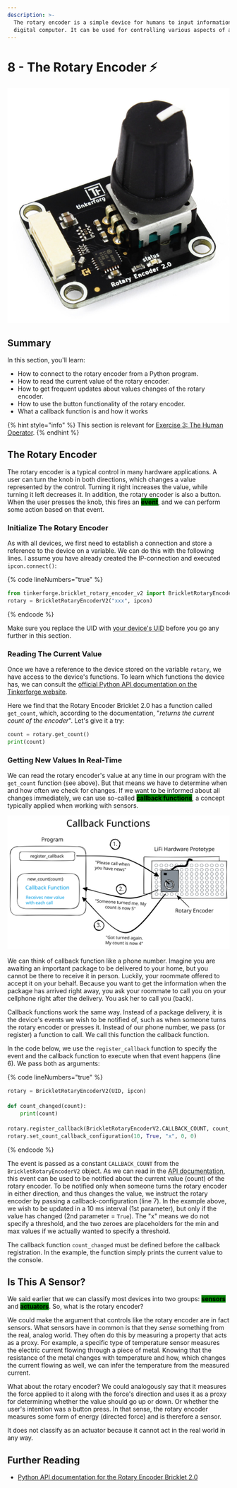 ```yaml
---
description: >-
  The rotary encoder is a simple device for humans to input information to a
  digital computer. It can be used for controlling various aspects of a system.
---
```


# 8 - The Rotary Encoder ⚡

<img src="../.gitbook/assets/image (1) (2) (1).png" alt="" data-size="original">

## Summary

In this section, you'll learn:

* How to connect to the rotary encoder from a Python program.
* How to read the current value of the rotary encoder.
* How to get frequent updates about values changes of the rotary encoder.
* How to use the button functionality of the rotary encoder.
* What a callback function is and how it works

{% hint style="info" %}
This section is relevant for [Exercise 3: The Human Operator](https://github.com/winf-hsos/lifi-exercises/raw/main/exercises/03\_exercise\_human\_operator.pdf).
{% endhint %}

## The Rotary Encoder

The rotary encoder is a typical control in many hardware applications. A user can turn the knob in both directions, which changes a value represented by the control. Turning it right increases the value, while turning it left decreases it. In addition, the rotary encoder is also a button. When the user presses the knob, this fires an <mark style="background-color:green;">**event**</mark>, and we can perform some action based on that event.

### Initialize The Rotary Encoder

As with all devices, we first need to establish a connection and store a reference to the device on a variable. We can do this with the following lines. I assume you have already created the IP-connection and executed `ipcon.connect()`:

{% code lineNumbers="true" %}
```python
from tinkerforge.bricklet_rotary_encoder_v2 import BrickletRotaryEncoderV2
rotary = BrickletRotaryEncoderV2("xxx", ipcon)
```
{% endcode %}

Make sure you replace the UID with [your device's UID](the-led.md#how-to-get-a-devices-uid) before you go any further in this section.&#x20;

### Reading The Current Value

Once we have a reference to the device stored on the variable `rotary`, we have access to the device's functions. To learn which functions the device has, we can consult the [official Python API documentation on the Tinkerforge website](https://www.tinkerforge.com/en/doc/Software/Bricklets/RotaryEncoderV2\_Bricklet\_Python.html).

Here we find that the Rotary Encoder Bricklet 2.0 has a function called `get_count`, which, according to the documentation, "_returns the current count of the encoder_". Let's give it a try:

```python
count = rotary.get_count()
print(count)
```

### Getting New Values In Real-Time

We can read the rotary encoder's value at any time in our program with the `get_count` function (see above). But that means we have to determine when and how often we check for changes. If we want to be informed about all changes immediately, we can use so-called <mark style="background-color:green;">**callback functions**</mark>, a concept typically applied when working with sensors.

<img src="../.gitbook/assets/file.excalidraw (1).svg" alt="The mechanism of a callback function." class="gitbook-drawing">

We can think of callback function like a phone number. Imagine you are awaiting an important package to be delivered to your home, but you cannot be there to receive it in person. Luckily, your roommate offered to accept it on your behalf. Because you want to get the information when the package has arrived right away, you ask your roommate to call you on your cellphone right after the delivery. You ask her to call you (back).

Callback functions work the same way. Instead of a package delivery, it is the device's events we wish to be notified of, such as when someone turns the rotary encoder or presses it. Instead of our phone number, we pass (or register) a function to call. We call this function the callback function.

In the code below, we use the `register_callback` function to specify the event and the callback function to execute when that event happens (line 6). We pass both as arguments:

{% code lineNumbers="true" %}
```python
rotary = BrickletRotaryEncoderV2(UID, ipcon)

def count_changed(count):
    print(count)

rotary.register_callback(BrickletRotaryEncoderV2.CALLBACK_COUNT, count_changed)
rotary.set_count_callback_configuration(10, True, "x", 0, 0)
```
{% endcode %}

The event is passed as a constant `CALLBACK_COUNT` from the `BrickletRotaryEncoderV2` object. As we can read in the [API documentation](https://www.tinkerforge.com/en/doc/Software/Bricklets/RotaryEncoderV2\_Bricklet\_Python.html#rotary-encoder-v2-bricklet-python-callbacks), this event can be used to be notified about the current value (count) of the rotary encoder. To be notified only when someone turns the rotary encoder in either direction, and thus changes the value, we instruct the rotary encoder by passing a callback-configuration (line 7). In the example above, we wish to be updated in a 10 ms interval (1st parameter), but only if the value has changed (2nd parameter = `True`). The "x" means we do not specify a threshold, and the two zeroes are placeholders for the min and max values if we actually wanted to specify a threshold.

The callback function `count_changed` must be defined before the callback registration. In the example, the function simply prints the current value to the console.

## Is This A Sensor?

We said earlier that we can classify most devices into two groups: <mark style="background-color:green;">**sensors**</mark> and <mark style="background-color:green;">**actuators**</mark>. So, what is the rotary encoder?

We could make the argument that controls like the rotary encoder are in fact sensors. What sensors have in common is that they _sense_ something from the real, analog world. They often do this by measuring a property that acts as a proxy. For example, a specific type of temperature sensor measures the electric current flowing through a piece of metal. Knowing that the resistance of the metal changes with temperature and how, which changes the current flowing as well, we can infer the temperature from the measured current.&#x20;

What about the rotary encoder? We could analogously say that it measures the force applied to it along with the force's direction and uses it as a proxy for determining whether the value should go up or down. Or whether the user's intention was a button press. In that sense, the rotary encoder measures some form of energy (directed force) and is therefore a sensor.

It does not classify as an actuator because it cannot act in the real world in any way.

## Further Reading

* [Python API documentation for the Rotary Encoder Bricklet 2.0](https://www.tinkerforge.com/de/doc/Software/Bricklets/RotaryEncoderV2\_Bricklet\_Python.html#api)
